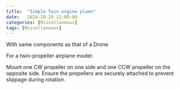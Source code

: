 ```yaml
---
title:  "Simple Twin engine plane"
date:   2024-10-29 12:00:00
categories: [Miscellaneous] 
tags: [Miscellaneous]
---
```


With same components as that of a Drone

For a twin-propeller airplane model:

Mount one CW propeller on one side and one CCW propeller on the opposite side.
Ensure the propellers are securely attached to prevent slippage during rotation.
